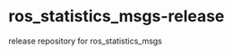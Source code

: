 ros_statistics_msgs-release
===========================

release repository for ros_statistics_msgs
